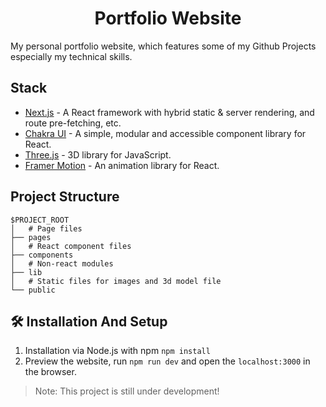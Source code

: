 <h1 align="center"> Portfolio Website </h1>

My personal portfolio website, which features some of my Github Projects especially my technical skills.<br/>

## Stack

- [Next.js](https://nextjs.org/) - A React framework with hybrid static & server rendering, and route pre-fetching, etc.
- [Chakra UI](https://chakra-ui.com/) - A simple, modular and accessible component library for React.
- [Three.js](https://threejs.org/) - 3D library for JavaScript.
- [Framer Motion](https://www.framer.com/motion/) - An animation library for React.

## Project Structure

```
$PROJECT_ROOT
│   # Page files
├── pages
│   # React component files
├── components
│   # Non-react modules
├── lib
│   # Static files for images and 3d model file
└── public
```

## 🛠 Installation And Setup

1. Installation via Node.js with npm `npm install`
2. Preview the website, run `npm run dev` and open the `localhost:3000` in the browser.

> Note: This project is still under development!
